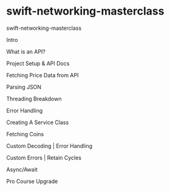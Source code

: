 # swift-networking-masterclass
swift-networking-masterclass 

Intro

What is an API?

Project Setup & API Docs

Fetching Price Data from API

Parsing JSON

Threading Breakdown

Error Handling

Creating A Service Class

Fetching Coins

Custom Decoding | Error Handling

Custom Errors | Retain Cycles

Async/Await

Pro Course Upgrade
